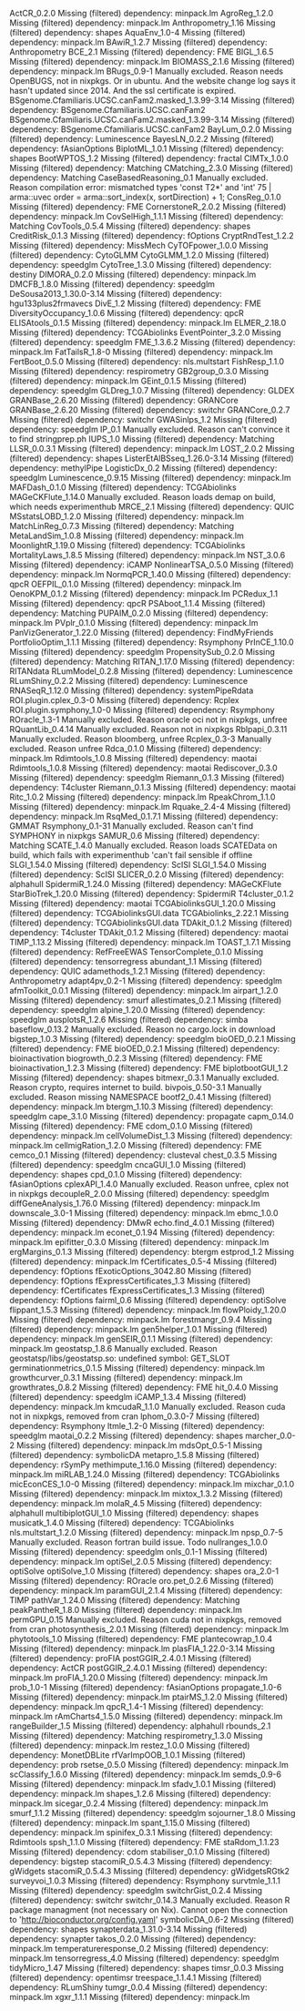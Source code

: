 ActCR_0.2.0	Missing (filtered) dependency: minpack.lm
AgroReg_1.2.0	Missing (filtered) dependency: minpack.lm
Anthropometry_1.16	Missing (filtered) dependency: shapes
AquaEnv_1.0-4	Missing (filtered) dependency: minpack.lm
BAwiR_1.2.7	Missing (filtered) dependency: Anthropometry
BCE_2.1	Missing (filtered) dependency: FME
BIGL_1.6.5	Missing (filtered) dependency: minpack.lm
BIOMASS_2.1.6	Missing (filtered) dependency: minpack.lm
BRugs_0.9-1	Manually excluded. Reason needs OpenBUGS, not in nixpkgs. Or in ubuntu. And the website change log says it hasn't updated since 2014. And the ssl certificate is expired.
BSgenome.Cfamiliaris.UCSC.canFam2.masked_1.3.99-3.14	Missing (filtered) dependency: BSgenome.Cfamiliaris.UCSC.canFam2
BSgenome.Cfamiliaris.UCSC.canFam2.masked_1.3.99-3.14	Missing (filtered) dependency: BSgenome.Cfamiliaris.UCSC.canFam2
BayLum_0.2.0	Missing (filtered) dependency: Luminescence
BayesLN_0.2.2	Missing (filtered) dependency: fAsianOptions
BiplotML_1.0.1	Missing (filtered) dependency: shapes
BootWPTOS_1.2	Missing (filtered) dependency: fractal
CIMTx_1.0.0	Missing (filtered) dependency: Matching
CMatching_2.3.0	Missing (filtered) dependency: Matching
CaseBasedReasoning_0.1	Manually excluded. Reason compilation error: mismatched types 'const T2*' and 'int' 75 |   arma::uvec order = arma::sort_index(x, sortDirection) + 1;
ConsReg_0.1.0	Missing (filtered) dependency: FME
CornerstoneR_2.0.2	Missing (filtered) dependency: minpack.lm
CovSelHigh_1.1.1	Missing (filtered) dependency: Matching
CovTools_0.5.4	Missing (filtered) dependency: shapes
CreditRisk_0.1.3	Missing (filtered) dependency: fOptions
CryptRndTest_1.2.2	Missing (filtered) dependency: MissMech
CyTOFpower_1.0.0	Missing (filtered) dependency: CytoGLMM
CytoGLMM_1.2.0	Missing (filtered) dependency: speedglm
CytoTree_1.3.0	Missing (filtered) dependency: destiny
DIMORA_0.2.0	Missing (filtered) dependency: minpack.lm
DMCFB_1.8.0	Missing (filtered) dependency: speedglm
DeSousa2013_1.30.0-3.14	Missing (filtered) dependency: hgu133plus2frmavecs
DivE_1.2	Missing (filtered) dependency: FME
DiversityOccupancy_1.0.6	Missing (filtered) dependency: qpcR
ELISAtools_0.1.5	Missing (filtered) dependency: minpack.lm
ELMER_2.18.0	Missing (filtered) dependency: TCGAbiolinks
EventPointer_3.2.0	Missing (filtered) dependency: speedglm
FME_1.3.6.2	Missing (filtered) dependency: minpack.lm
FatTailsR_1.8-0	Missing (filtered) dependency: minpack.lm
FertBoot_0.5.0	Missing (filtered) dependency: nls.multstart
FishResp_1.1.0	Missing (filtered) dependency: respirometry
GB2group_0.3.0	Missing (filtered) dependency: minpack.lm
GEint_0.1.5	Missing (filtered) dependency: speedglm
GLDreg_1.0.7	Missing (filtered) dependency: GLDEX
GRANBase_2.6.20	Missing (filtered) dependency: GRANCore
GRANBase_2.6.20	Missing (filtered) dependency: switchr
GRANCore_0.2.7	Missing (filtered) dependency: switchr
GWASinlps_1.2	Missing (filtered) dependency: speedglm
IP_0.1	Manually excluded. Reason can't convince it to find stringprep.ph
IUPS_1.0	Missing (filtered) dependency: Matching
LLSR_0.0.3.1	Missing (filtered) dependency: minpack.lm
LOST_2.0.2	Missing (filtered) dependency: shapes
ListerEtAlBSseq_1.26.0-3.14	Missing (filtered) dependency: methylPipe
LogisticDx_0.2	Missing (filtered) dependency: speedglm
Luminescence_0.9.15	Missing (filtered) dependency: minpack.lm
MAFDash_0.1.0	Missing (filtered) dependency: TCGAbiolinks
MAGeCKFlute_1.14.0	Manually excluded. Reason loads demap on build, which needs experimenthub
MRCE_2.1	Missing (filtered) dependency: QUIC
MSstatsLOBD_1.2.0	Missing (filtered) dependency: minpack.lm
MatchLinReg_0.7.3	Missing (filtered) dependency: Matching
MetaLandSim_1.0.8	Missing (filtered) dependency: minpack.lm
MoonlightR_1.19.0	Missing (filtered) dependency: TCGAbiolinks
MortalityLaws_1.8.5	Missing (filtered) dependency: minpack.lm
NST_3.0.6	Missing (filtered) dependency: iCAMP
NonlinearTSA_0.5.0	Missing (filtered) dependency: minpack.lm
NormqPCR_1.40.0	Missing (filtered) dependency: qpcR
OEFPIL_0.1.0	Missing (filtered) dependency: minpack.lm
OenoKPM_0.1.2	Missing (filtered) dependency: minpack.lm
PCRedux_1.1	Missing (filtered) dependency: qpcR
PSAboot_1.1.4	Missing (filtered) dependency: Matching
PUPAIM_0.2.0	Missing (filtered) dependency: minpack.lm
PVplr_0.1.0	Missing (filtered) dependency: minpack.lm
PanVizGenerator_1.22.0	Missing (filtered) dependency: FindMyFriends
PortfolioOptim_1.1.1	Missing (filtered) dependency: Rsymphony
PrInCE_1.10.0	Missing (filtered) dependency: speedglm
PropensitySub_0.2.0	Missing (filtered) dependency: Matching
RITAN_1.17.0	Missing (filtered) dependency: RITANdata
RLumModel_0.2.8	Missing (filtered) dependency: Luminescence
RLumShiny_0.2.2	Missing (filtered) dependency: Luminescence
RNASeqR_1.12.0	Missing (filtered) dependency: systemPipeRdata
ROI.plugin.cplex_0.3-0	Missing (filtered) dependency: Rcplex
ROI.plugin.symphony_1.0-0	Missing (filtered) dependency: Rsymphony
ROracle_1.3-1	Manually excluded. Reason oracle oci not in nixpkgs, unfree
RQuantLib_0.4.14	Manually excluded. Reason not in nixpkgs
Rblpapi_0.3.11	Manually excluded. Reason bloomberg, unfree
Rcplex_0.3-3	Manually excluded. Reason unfree
Rdca_0.1.0	Missing (filtered) dependency: minpack.lm
Rdimtools_1.0.8	Missing (filtered) dependency: maotai
Rdimtools_1.0.8	Missing (filtered) dependency: maotai
Rediscover_0.3.0	Missing (filtered) dependency: speedglm
Riemann_0.1.3	Missing (filtered) dependency: T4cluster
Riemann_0.1.3	Missing (filtered) dependency: maotai
Ritc_1.0.2	Missing (filtered) dependency: minpack.lm
RpeakChrom_1.1.0	Missing (filtered) dependency: minpack.lm
Rquake_2.4-4	Missing (filtered) dependency: minpack.lm
RsqMed_0.1.7.1	Missing (filtered) dependency: GMMAT
Rsymphony_0.1-31	Manually excluded. Reason can't find SYMPHONY in nixpkgs
SAMUR_0.6	Missing (filtered) dependency: Matching
SCATE_1.4.0	Manually excluded. Reason loads SCATEData on build, which fails with experimenthub 'can't fail sensible if offline
SLGI_1.54.0	Missing (filtered) dependency: ScISI
SLGI_1.54.0	Missing (filtered) dependency: ScISI
SLICER_0.2.0	Missing (filtered) dependency: alphahull
SpidermiR_1.24.0	Missing (filtered) dependency: MAGeCKFlute
StarBioTrek_1.20.0	Missing (filtered) dependency: SpidermiR
T4cluster_0.1.2	Missing (filtered) dependency: maotai
TCGAbiolinksGUI_1.20.0	Missing (filtered) dependency: TCGAbiolinksGUI.data
TCGAbiolinks_2.22.1	Missing (filtered) dependency: TCGAbiolinksGUI.data
TDAkit_0.1.2	Missing (filtered) dependency: T4cluster
TDAkit_0.1.2	Missing (filtered) dependency: maotai
TIMP_1.13.2	Missing (filtered) dependency: minpack.lm
TOAST_1.7.1	Missing (filtered) dependency: RefFreeEWAS
TensorComplete_0.1.0	Missing (filtered) dependency: tensorregress
abundant_1.1	Missing (filtered) dependency: QUIC
adamethods_1.2.1	Missing (filtered) dependency: Anthropometry
adapt4pv_0.2-1	Missing (filtered) dependency: speedglm
afmToolkit_0.0.1	Missing (filtered) dependency: minpack.lm
airpart_1.2.0	Missing (filtered) dependency: smurf
allestimates_0.2.1	Missing (filtered) dependency: speedglm
alpine_1.20.0	Missing (filtered) dependency: speedglm
ausplotsR_1.2.6	Missing (filtered) dependency: simba
baseflow_0.13.2	Manually excluded. Reason no cargo.lock in download
bigstep_1.0.3	Missing (filtered) dependency: speedglm
bioOED_0.2.1	Missing (filtered) dependency: FME
bioOED_0.2.1	Missing (filtered) dependency: bioinactivation
biogrowth_0.2.3	Missing (filtered) dependency: FME
bioinactivation_1.2.3	Missing (filtered) dependency: FME
biplotbootGUI_1.2	Missing (filtered) dependency: shapes
bitmexr_0.3.1	Manually excluded. Reason crypto, requires internet to build. 
bivpois_0.50-3.1	Manually excluded. Reason missing NAMESPACE
bootf2_0.4.1	Missing (filtered) dependency: minpack.lm
btergm_1.10.3	Missing (filtered) dependency: speedglm
cape_3.1.0	Missing (filtered) dependency: propagate
capm_0.14.0	Missing (filtered) dependency: FME
cdom_0.1.0	Missing (filtered) dependency: minpack.lm
cellVolumeDist_1.3	Missing (filtered) dependency: minpack.lm
cellmigRation_1.2.0	Missing (filtered) dependency: FME
cemco_0.1	Missing (filtered) dependency: clusteval
chest_0.3.5	Missing (filtered) dependency: speedglm
cncaGUI_1.0	Missing (filtered) dependency: shapes
cpd_0.1.0	Missing (filtered) dependency: fAsianOptions
cplexAPI_1.4.0	Manually excluded. Reason unfree, cplex not in nixpkgs
decoupleR_2.0.0	Missing (filtered) dependency: speedglm
diffGeneAnalysis_1.76.0	Missing (filtered) dependency: minpack.lm
downscale_3.0-1	Missing (filtered) dependency: minpack.lm
ebmc_1.0.0	Missing (filtered) dependency: DMwR
echo.find_4.0.1	Missing (filtered) dependency: minpack.lm
econet_0.1.94	Missing (filtered) dependency: minpack.lm
epifitter_0.3.0	Missing (filtered) dependency: minpack.lm
ergMargins_0.1.3	Missing (filtered) dependency: btergm
estprod_1.2	Missing (filtered) dependency: minpack.lm
fCertificates_0.5-4	Missing (filtered) dependency: fOptions
fExoticOptions_3042.80	Missing (filtered) dependency: fOptions
fExpressCertificates_1.3	Missing (filtered) dependency: fCertificates
fExpressCertificates_1.3	Missing (filtered) dependency: fOptions
fairml_0.6	Missing (filtered) dependency: optiSolve
flippant_1.5.3	Missing (filtered) dependency: minpack.lm
flowPloidy_1.20.0	Missing (filtered) dependency: minpack.lm
forestmangr_0.9.4	Missing (filtered) dependency: minpack.lm
gen5helper_1.0.1	Missing (filtered) dependency: minpack.lm
genSEIR_0.1.1	Missing (filtered) dependency: minpack.lm
geostatsp_1.8.6	Manually excluded. Reason geostatsp/libs/geostatsp.so: undefined symbol: GET_SLOT
germinationmetrics_0.1.5	Missing (filtered) dependency: minpack.lm
growthcurver_0.3.1	Missing (filtered) dependency: minpack.lm
growthrates_0.8.2	Missing (filtered) dependency: FME
hit_0.4.0	Missing (filtered) dependency: speedglm
iCAMP_1.3.4	Missing (filtered) dependency: minpack.lm
kmcudaR_1.1.0	Manually excluded. Reason cuda not in nixpkgs, removed from cran
lphom_0.3.0-7	Missing (filtered) dependency: Rsymphony
ltmle_1.2-0	Missing (filtered) dependency: speedglm
maotai_0.2.2	Missing (filtered) dependency: shapes
marcher_0.0-2	Missing (filtered) dependency: minpack.lm
mdsOpt_0.5-1	Missing (filtered) dependency: symbolicDA
metapro_1.5.8	Missing (filtered) dependency: rSymPy
methimpute_1.16.0	Missing (filtered) dependency: minpack.lm
miRLAB_1.24.0	Missing (filtered) dependency: TCGAbiolinks
micEconCES_1.0-0	Missing (filtered) dependency: minpack.lm
mixchar_0.1.0	Missing (filtered) dependency: minpack.lm
mixtox_1.3.2	Missing (filtered) dependency: minpack.lm
molaR_4.5	Missing (filtered) dependency: alphahull
multibiplotGUI_1.0	Missing (filtered) dependency: shapes
musicatk_1.4.0	Missing (filtered) dependency: TCGAbiolinks
nls.multstart_1.2.0	Missing (filtered) dependency: minpack.lm
npsp_0.7-5	Manually excluded. Reason fortran build issue. Todo
nullranges_1.0.0	Missing (filtered) dependency: speedglm
onls_0.1-1	Missing (filtered) dependency: minpack.lm
optiSel_2.0.5	Missing (filtered) dependency: optiSolve
optiSolve_1.0	Missing (filtered) dependency: shapes
ora_2.0-1	Missing (filtered) dependency: ROracle
oro.pet_0.2.6	Missing (filtered) dependency: minpack.lm
paramGUI_2.1.4	Missing (filtered) dependency: TIMP
pathVar_1.24.0	Missing (filtered) dependency: Matching
peakPantheR_1.8.0	Missing (filtered) dependency: minpack.lm
permGPU_0.15	Manually excluded. Reason cuda not in nixpkgs, removed from cran
photosynthesis_2.0.1	Missing (filtered) dependency: minpack.lm
phytotools_1.0	Missing (filtered) dependency: FME
plantecowrap_1.0.4	Missing (filtered) dependency: minpack.lm
plasFIA_1.22.0-3.14	Missing (filtered) dependency: proFIA
postGGIR_2.4.0.1	Missing (filtered) dependency: ActCR
postGGIR_2.4.0.1	Missing (filtered) dependency: minpack.lm
proFIA_1.20.0	Missing (filtered) dependency: minpack.lm
prob_1.0-1	Missing (filtered) dependency: fAsianOptions
propagate_1.0-6	Missing (filtered) dependency: minpack.lm
ptairMS_1.2.0	Missing (filtered) dependency: minpack.lm
qpcR_1.4-1	Missing (filtered) dependency: minpack.lm
rAmCharts4_1.5.0	Missing (filtered) dependency: minpack.lm
rangeBuilder_1.5	Missing (filtered) dependency: alphahull
rbounds_2.1	Missing (filtered) dependency: Matching
respirometry_1.3.0	Missing (filtered) dependency: minpack.lm
restez_1.0.0	Missing (filtered) dependency: MonetDBLite
rfVarImpOOB_1.0.1	Missing (filtered) dependency: prob
rsetse_0.5.0	Missing (filtered) dependency: minpack.lm
scClassify_1.6.0	Missing (filtered) dependency: minpack.lm
semds_0.9-6	Missing (filtered) dependency: minpack.lm
sfadv_1.0.1	Missing (filtered) dependency: minpack.lm
shapes_1.2.6	Missing (filtered) dependency: minpack.lm
sicegar_0.2.4	Missing (filtered) dependency: minpack.lm
smurf_1.1.2	Missing (filtered) dependency: speedglm
sojourner_1.8.0	Missing (filtered) dependency: minpack.lm
spant_1.15.0	Missing (filtered) dependency: minpack.lm
spinifex_0.3.1	Missing (filtered) dependency: Rdimtools
spsh_1.1.0	Missing (filtered) dependency: FME
staRdom_1.1.23	Missing (filtered) dependency: cdom
stabiliser_0.1.0	Missing (filtered) dependency: bigstep
stacomiR_0.5.4.3	Missing (filtered) dependency: gWidgets
stacomiR_0.5.4.3	Missing (filtered) dependency: gWidgetsRGtk2
surveyvoi_1.0.3	Missing (filtered) dependency: Rsymphony
survtmle_1.1.1	Missing (filtered) dependency: speedglm
switchrGist_0.2.4	Missing (filtered) dependency: switchr
switchr_0.14.3	Manually excluded. Reason R package managment (not necessary on Nix). Cannot open the connection to 'http://bioconductor.org/config.yaml'
symbolicDA_0.6-2	Missing (filtered) dependency: shapes
synapterdata_1.31.0-3.14	Missing (filtered) dependency: synapter
takos_0.2.0	Missing (filtered) dependency: minpack.lm
temperatureresponse_0.2	Missing (filtered) dependency: minpack.lm
tensorregress_4.0	Missing (filtered) dependency: speedglm
tidyMicro_1.47	Missing (filtered) dependency: shapes
timsr_0.0.3	Missing (filtered) dependency: opentimsr
treespace_1.1.4.1	Missing (filtered) dependency: RLumShiny
tumgr_0.0.4	Missing (filtered) dependency: minpack.lm
xgxr_1.1.1	Missing (filtered) dependency: minpack.lm